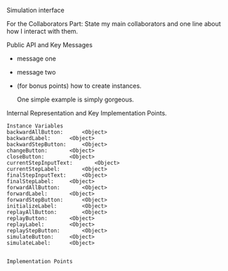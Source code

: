 Simulation interface

For the Collaborators Part: State my main collaborators and one line about how I interact with them. 

Public API and Key Messages

- message one   
- message two 
- (for bonus points) how to create instances.

   One simple example is simply gorgeous.
 
Internal Representation and Key Implementation Points.

    Instance Variables
	backwardAllButton:		<Object>
	backwardLabel:		<Object>
	backwardStepButton:		<Object>
	changeButton:		<Object>
	closeButton:		<Object>
	currentStepInputText:		<Object>
	currentStepLabel:		<Object>
	finalStepInputText:		<Object>
	finalStepLabel:		<Object>
	forwardAllButton:		<Object>
	forwardLabel:		<Object>
	forwardStepButton:		<Object>
	initializeLabel:		<Object>
	replayAllButton:		<Object>
	replayButton:		<Object>
	replayLabel:		<Object>
	replayStepButton:		<Object>
	simulateButton:		<Object>
	simulateLabel:		<Object>


    Implementation Points